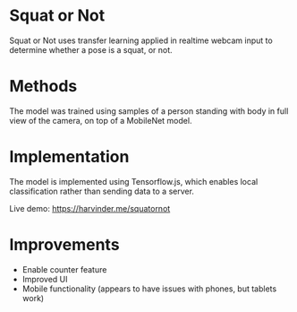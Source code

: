 # Squat or Not
Squat or Not uses transfer learning applied in realtime webcam input to determine whether a pose is a squat, or not.

# Methods
The model was trained using samples of a person standing with body in full view of the camera, on top of a MobileNet model. 

# Implementation
The model is implemented using Tensorflow.js, which enables local classification rather than sending data to a server.

Live demo: https://harvinder.me/squatornot

# Improvements
- Enable counter feature
- Improved UI
- Mobile functionality (appears to have issues with phones, but tablets work)
